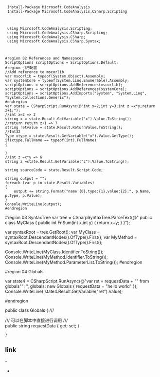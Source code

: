 



## 
```
 Install-Package Microsoft.CodeAnalysis
 Install-Package Microsoft.CodeAnalysis.CSharp.Scripting



 using Microsoft.CodeAnalysis.Scripting;
 using Microsoft.CodeAnalysis.CSharp.Scripting;
 using Microsoft.CodeAnalysis.CSharp;
 using Microsoft.CodeAnalysis.CSharp.Syntax;



#region 02 References and Namespaces
ScriptOptions scriptOptions = ScriptOptions.Default;
#region 引用配置
//Add reference to mscorlib
var mscorlib = typeof(System.Object).Assembly;
var systemCore = typeof(System.Linq.Enumerable).Assembly;
scriptOptions = scriptOptions.AddReferences(mscorlib);
scriptOptions = scriptOptions.AddReferences(systemCore);
scriptOptions = scriptOptions.AddImports("System", "System.Linq", "System.Collections.Generic");
#endregion
var state = CSharpScript.RunAsync(@"int x=2;int y=3;int z =x*y;return z+1;");
//int x=2 => 2
string x = state.Result.GetVariable("x").Value.ToString();
//return return z+1 => 7
string retvalue = state.Result.ReturnValue.ToString();
//Int32
Type xtype = state.Result.GetVariable("x").Value.GetType();
if(xtype.FullName == typeof(int).FullName)
{

}
//int z =x*y => 6
string z =state.Result.GetVariable("z").Value.ToString();

string sourceCode = state.Result.Script.Code;

string output = "";
foreach (var p in state.Result.Variables)
{
    output += string.Format("name:{0},type:{1},value:{2};", p.Name, p.Type, p.Value);
}
Console.WriteLine(output);
#endregion

```



#region 03 SyntaxTree
var tree = CSharpSyntaxTree.ParseText(@"
        public class MyClass
        {
            public int FnSum(int x,int y)
            {
                    return x+y;
            }
        }");

var syntaxRoot = tree.GetRoot();
var MyClass = syntaxRoot.DescendantNodes().OfType<ClassDeclarationSyntax>().First();
var MyMethod = syntaxRoot.DescendantNodes().OfType<MethodDeclarationSyntax>().First();

Console.WriteLine(MyClass.Identifier.ToString());
Console.WriteLine(MyMethod.Identifier.ToString());
Console.WriteLine(MyMethod.ParameterList.ToString());
#endregion



#region 04 Globals

var state4 = CSharpScript.RunAsync(@"var ret = requestData + "" from globals""; ", globals: new Globals { requestData = "hello world" });
Console.WriteLine( state4.Result.GetVariable("ret").Value);

#endregion

public class Globals
    {
        /// <summary>
        /// 可以在脚本中直接进行调用
        /// </summary>
        public string requestData { get; set; }

    }

## link
 -[](https://docs.microsoft.com/en-us/dotnet/api/microsoft.codeanalysis.csharp?view=roslyn-dotnet)
 - [](https://www.cnblogs.com/isaboy/p/Microsoft_CodeAnalysis_CSharp_Scripting.html)